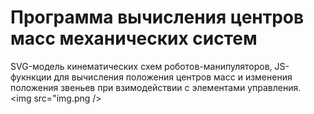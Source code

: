 # Программа вычисления центров масс механических систем

SVG-модель кинематических схем роботов-манипуляторов, JS-фукнкции для вычисления положения центров масс и изменения положения звеньев при взимодействии с элементами управления.
<br/>
<img src="img.png />